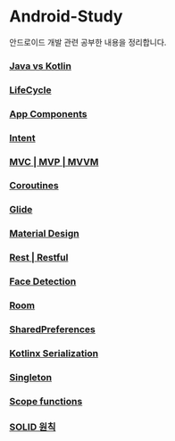 # Android-Study
안드로이드 개발 관련 공부한 내용을 정리합니다.

### [Java vs Kotlin](https://github.com/Lsh15/Android-Study/blob/main/Week1/Java%20vs%20Kotlin.md)

### [LifeCycle](https://github.com/Lsh15/Android-Study/blob/main/Week1/LifeCycle.md)

### [App Components](https://github.com/Lsh15/Android-Study/blob/main/Week2/App%20Components.md)

### [Intent](https://github.com/Lsh15/Android-Study/blob/main/Week3/Intent.md)

### [MVC | MVP | MVVM](https://github.com/Lsh15/Android-Study/blob/main/Week4/MVC%20%7C%20MVP%20%7C%20MVVM.md)

### [Coroutines](https://github.com/Lsh15/Android-Study/blob/main/Week5/Coroutines%EF%BB%BF.md)

### [Glide](https://github.com/Lsh15/Android-Study/blob/main/Week6/Glide.md)

### [Material Design](https://github.com/Lsh15/Android-Study/blob/main/Week6/Material%20Design.md)

### [Rest | Restful](https://github.com/Lsh15/Android-Study/blob/main/Week7/Rest%20%7C%20Restful.md)

### [Face Detection](https://github.com/Lsh15/Android-Study/blob/main/Week8/Face%20Detection.md)

### [Room](https://github.com/Lsh15/Android-Study/blob/main/Week9/Room.md)

### [SharedPreferences](https://github.com/Lsh15/Android-Study/blob/main/Week10/SharedPreferences.md)

### [Kotlinx Serialization](https://github.com/Lsh15/Android-Study/blob/main/Week11/Kotlinx%20Serialization.md)

### [Singleton](https://github.com/Lsh15/Android-Study/blob/main/Week11/Singleton.md)

### [Scope functions](https://github.com/Lsh15/Android-Study/blob/main/Week12/Scope%20functions.md)

### [SOLID 원칙](https://github.com/Lsh15/Android-Study/blob/main/Week13/SOLID%EC%9B%90%EC%B9%99.md)






